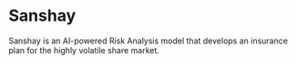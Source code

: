 # Sanshay
Sanshay is an AI-powered Risk Analysis model that develops an insurance plan for the highly volatile share market.
